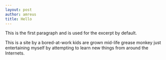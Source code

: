 ```yaml
---
layout: post
author: amreus
title: Hello
---
```

This is the first paragraph and is used for the excerpt by default.

<!--
I am not dumb by most measures. Yet I don't consider myself smart either by any means.  I have a certain set of skills and knowledge that I am very good at but that's rather narrow. Under-educated, likely, with large gaps in knowledge that it seems to me most people take for granted - socialness in particular. I'm becoming aware that the lack of social understanding has been a big factor in how I got to where I am. It only took 50  years.  I'm not a reader nor deep thinker.  Some of my family members work as lawerys, engineers and accountants.  I'm a grease monkey with anger issues.

Still I feel as though I have things to say, share, and teach that other people would benefit from but when I go to put something down, it all goes away. I mean who out there really cares what I have to say, right?  Still, I am hoping that making the attempt will act as some clarifying agent and flocculate these tiny particles of thoughts into something more coherent.

I've had a life-long fascination with computers which has become an addiction more than anything positive.  

What the fuck am I saying?
-->

This is a site by a bored-at-work kids are grown mid-life grease monkey just entertaining myself by attempting to learn new things from around the Internets.